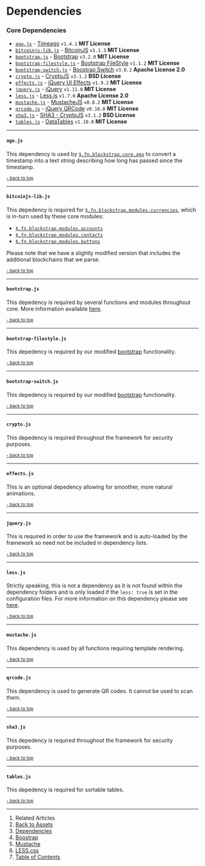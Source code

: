 Dependencies <a name="docs_home"></a>
=====================================

### Core Dependencies

* [`ago.js`](#dep_ago) - [Timeago](http://timeago.yarp.com/) `v1.4.1` __MIT License__
* [`bitcoinjs-lib.js`](#dep_btcjs) - [BitcoinJS](http://bitcoinjs.org/) `v1.1.3` __MIT License__
* [`bootstrap.js`](#dep_boot) - [Bootstrap](http://getbootstrap.com/) `v3.2.0` __MIT License__
* [`bootstrap-filestyle.js`](#dep_boot_file) - [Bootstrap FileStyle](http://markusslima.github.io/bootstrap-filestyle/) `v1.1.2` __MIT License__
* [`bootstrap-switch.js`](#dep_boot_switch) - [Boostrap Switch](http://www.bootstrap-switch.org) `v3.0.2` __Apache License 2.0__
* [`crypto.js`](#dep_crypto) - [CryptoJS](https://code.google.com/p/crypto-js/) `v3.1.2` __BSD License__
* [`effects.js`](#dep_effects) - [jQuery UI Effects](http://jqueryui.com) `v1.9.2` __MIT License__
* [`jquery.js`](#dep_jquery) - [jQuery](http://jquery.com) `v1.11.0` __MIT License__
* [`less.js`](#dep_less) - [Less.js](http://lesscss.org/) `v1.7.0` __Apache License 2.0__
* [`mustache.js`](#dep_mustache) - [MustacheJS](https://github.com/janl/mustache.js) `v0.8.2` __MIT License__
* [`qrcode.js`](#dep_qrcode) - [jQuery QRCode](http://larsjung.de/jquery-qrcode/) `v0.10.0` __MIT License__
* [`sha3.js`](#dep_sha3) - [SHA3 - CryptoJS](https://code.google.com/p/crypto-js/) `v3.1.2` __BSD License__
* [`tables.js`](#dep_tables) - [DataTables](http://datatables.net) `v1.10.0` __MIT License__

------------------------------------
#### `ago.js` <a name="dep_ago"></a>

This dependency is used by [`$.fn.blockstrap.core.ago`](../../core/core-functions/#bs_ago) to convert a timestamp into a text string describing how long has passed since the timestamp.

<small><a href="#docs_home">- back to top</a></small>

-------------------------------------------
#### `bitcoinjs-lib.js` <a name="dep_btcjs"></a>

This depedency is required for [`$.fn.blockstrap.modules.currencies`](../../modules/currencies/), which is in-turn used by these core modules:

* [`$.fn.blockstrap.modules.accounts`](../../modules/accounts/)
* [`$.fn.blockstrap.modules.contacts`](../../modules/contacts/)
* [`$.fn.blockstrap.modules.buttons`](../../modules/buttons/)

Please note that we have a slightly modified version that includes the additional blockchains that we parse.

<small><a href="#docs_home">- back to top</a></small>

-------------------------------------------
#### `bootstrap.js` <a name="dep_boot"></a>

This depedency is required by several functions and modules throughout core. More information available [here](../bootstrap/).

<small><a href="#docs_home">- back to top</a></small>

-----------------------------------------------------------
#### `bootstrap-filestyle.js` <a name="dep_boot_file"></a>

This depedency is required by our modified [bootstrap](../bootstrap/#bootstrap_filestyle) functionality.

<small><a href="#docs_home">- back to top</a></small>

---------------------------------------------------------
#### `bootstrap-switch.js` <a name="dep_boot_switch"></a>

This depedency is required by our modified [bootstrap](../bootstrap/#bootstrap_switch) functionality.

<small><a href="#docs_home">- back to top</a></small>

------------------------------------------
#### `crypto.js` <a name="dep_crypto"></a>

This depedency is required throughout the framework for security purposes.

<small><a href="#docs_home">- back to top</a></small>

--------------------------------------------
#### `effects.js` <a name="dep_effects"></a>

This is an optional depedency allowing for smoother, more natural animations.

<small><a href="#docs_home">- back to top</a></small>

------------------------------------------
#### `jquery.js` <a name="dep_jquery"></a>

This is required in order to use the framework and is auto-loaded by the framework so need not be included in dependency lists.

<small><a href="#docs_home">- back to top</a></small>

--------------------------------------
#### `less.js` <a name="dep_less"></a>

Strictly speaking, this is not a dependency as it is not found within the dependency folders and is only loaded if the `less: true` is set in the configuration files. For more information on this dependency please see [here](../less/).

<small><a href="#docs_home">- back to top</a></small>

----------------------------------------------
#### `mustache.js` <a name="dep_mustache"></a>

This dependency is used by all functions requiring template rendering.

<small><a href="#docs_home">- back to top</a></small>

------------------------------------------
#### `qrcode.js` <a name="dep_qrcode"></a>

This dependency is used to generate QR codes. It cannot be used to scan them.

<small><a href="#docs_home">- back to top</a></small>

--------------------------------------
#### `sha3.js` <a name="dep_sha3"></a>

This depedency is required throughout the framework for security purposes.

<small><a href="#docs_home">- back to top</a></small>

------------------------------------------
#### `tables.js` <a name="dep_tables"></a>

This depedency is required for sortable tables.

<small><a href="#docs_home">- back to top</a></small>

---

1. Related Articles
2. [Back to Assets](../../assets/)
3. [Dependencies](../dependencies/)
4. [Boostrap](../bootstrap/)
5. [Mustache](../mustache/)
6. [LESS.css](../less/)
7. [Table of Contents](../../../)

